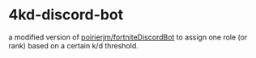 # 4kd-discord-bot

a modified version of [poirierjm/fortniteDiscordBot](https://github.com/poirierjm/fortniteDiscordBot) to assign one role (or rank) based on a certain k/d threshold.
